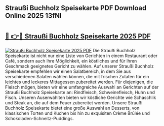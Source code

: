 ## Straußi Buchholz Speisekarte PDF Download Online 2025 13fNl

# <h2><a href="http://gcanc6x.nevu.top/?p=Strau%c3%9fi+Buchholz+Speisekarte">🔗 👉🔴 Straußi Buchholz Speisekarte 2025 PDF</a></h2>

[![Straußi Buchholz Speisekarte 2025 PDF](https://i.imgur.com/dBaPXMq.png)](http://gcanc6x.nevu.top/?p=Strau%c3%9fi+Buchholz+Speisekarte)
Die Straußi Buchholz Speisekarte ist nicht nur eine Liste von Gerichten in einem Restaurant oder Café, sondern auch Ihre Möglichkeit, ein köstliches und für Ihren Geschmack geeignetes Gericht zu wählen. Auf unserer Straußi Buchholz Speisekarte empfehlen wir einen Salatbereich, in dem Sie aus verschiedenen Salaten wählen können, die mit frischen Zutaten für ein leichtes und leckeres Mittagessen zubereitet werden. Für diejenigen, die Fleisch mögen, bieten wir eine umfangreiche Auswahl an Gerichten auf der Straußi Buchholz Speisekarte an: Rindfleisch, Schweinefleisch, Huhn und Fisch. Unseren Auserwählten bieten wir köstliche Gerichte wie Schaschlik und Steak an, die auf dem Feuer zubereitet werden. Unsere Straußi Buchholz Speisekarte bietet eine große Auswahl an Desserts, von klassischen Torten und Kuchen bis hin zu exquisiten Crème Brûlée und Schokoladen-Schneitz-Puddings.
